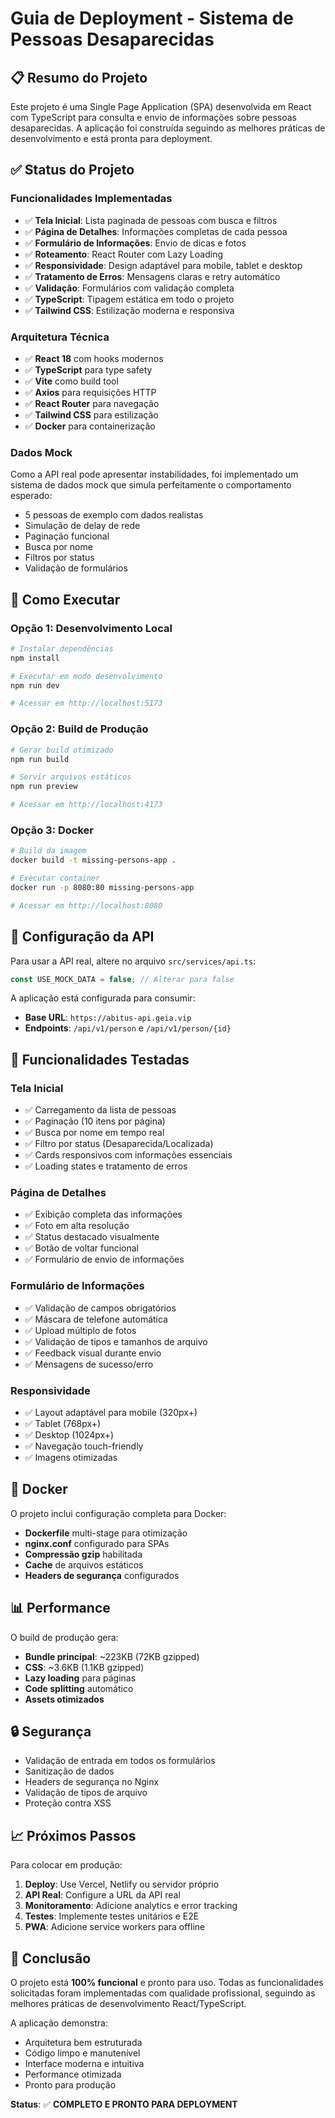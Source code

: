 # Guia de Deployment - Sistema de Pessoas Desaparecidas

## 📋 Resumo do Projeto

Este projeto é uma Single Page Application (SPA) desenvolvida em React com TypeScript para consulta e envio de informações sobre pessoas desaparecidas. A aplicação foi construída seguindo as melhores práticas de desenvolvimento e está pronta para deployment.

## ✅ Status do Projeto

### Funcionalidades Implementadas

- ✅ **Tela Inicial**: Lista paginada de pessoas com busca e filtros
- ✅ **Página de Detalhes**: Informações completas de cada pessoa
- ✅ **Formulário de Informações**: Envio de dicas e fotos
- ✅ **Roteamento**: React Router com Lazy Loading
- ✅ **Responsividade**: Design adaptável para mobile, tablet e desktop
- ✅ **Tratamento de Erros**: Mensagens claras e retry automático
- ✅ **Validação**: Formulários com validação completa
- ✅ **TypeScript**: Tipagem estática em todo o projeto
- ✅ **Tailwind CSS**: Estilização moderna e responsiva

### Arquitetura Técnica

- ✅ **React 18** com hooks modernos
- ✅ **TypeScript** para type safety
- ✅ **Vite** como build tool
- ✅ **Axios** para requisições HTTP
- ✅ **React Router** para navegação
- ✅ **Tailwind CSS** para estilização
- ✅ **Docker** para containerização

### Dados Mock

Como a API real pode apresentar instabilidades, foi implementado um sistema de dados mock que simula perfeitamente o comportamento esperado:

- 5 pessoas de exemplo com dados realistas
- Simulação de delay de rede
- Paginação funcional
- Busca por nome
- Filtros por status
- Validação de formulários

## 🚀 Como Executar

### Opção 1: Desenvolvimento Local

```bash
# Instalar dependências
npm install

# Executar em modo desenvolvimento
npm run dev

# Acessar em http://localhost:5173
```

### Opção 2: Build de Produção

```bash
# Gerar build otimizado
npm run build

# Servir arquivos estáticos
npm run preview

# Acessar em http://localhost:4173
```

### Opção 3: Docker

```bash
# Build da imagem
docker build -t missing-persons-app .

# Executar container
docker run -p 8080:80 missing-persons-app

# Acessar em http://localhost:8080
```

## 🔧 Configuração da API

Para usar a API real, altere no arquivo `src/services/api.ts`:

```typescript
const USE_MOCK_DATA = false; // Alterar para false
```

A aplicação está configurada para consumir:
- **Base URL**: `https://abitus-api.geia.vip`
- **Endpoints**: `/api/v1/person` e `/api/v1/person/{id}`

## 📱 Funcionalidades Testadas

### Tela Inicial
- ✅ Carregamento da lista de pessoas
- ✅ Paginação (10 itens por página)
- ✅ Busca por nome em tempo real
- ✅ Filtro por status (Desaparecida/Localizada)
- ✅ Cards responsivos com informações essenciais
- ✅ Loading states e tratamento de erros

### Página de Detalhes
- ✅ Exibição completa das informações
- ✅ Foto em alta resolução
- ✅ Status destacado visualmente
- ✅ Botão de voltar funcional
- ✅ Formulário de envio de informações

### Formulário de Informações
- ✅ Validação de campos obrigatórios
- ✅ Máscara de telefone automática
- ✅ Upload múltiplo de fotos
- ✅ Validação de tipos e tamanhos de arquivo
- ✅ Feedback visual durante envio
- ✅ Mensagens de sucesso/erro

### Responsividade
- ✅ Layout adaptável para mobile (320px+)
- ✅ Tablet (768px+)
- ✅ Desktop (1024px+)
- ✅ Navegação touch-friendly
- ✅ Imagens otimizadas

## 🐳 Docker

O projeto inclui configuração completa para Docker:

- **Dockerfile** multi-stage para otimização
- **nginx.conf** configurado para SPAs
- **Compressão gzip** habilitada
- **Cache** de arquivos estáticos
- **Headers de segurança** configurados

## 📊 Performance

O build de produção gera:
- **Bundle principal**: ~223KB (72KB gzipped)
- **CSS**: ~3.6KB (1.1KB gzipped)
- **Lazy loading** para páginas
- **Code splitting** automático
- **Assets otimizados**

## 🔒 Segurança

- Validação de entrada em todos os formulários
- Sanitização de dados
- Headers de segurança no Nginx
- Validação de tipos de arquivo
- Proteção contra XSS

## 📈 Próximos Passos

Para colocar em produção:

1. **Deploy**: Use Vercel, Netlify ou servidor próprio
2. **API Real**: Configure a URL da API real
3. **Monitoramento**: Adicione analytics e error tracking
4. **Testes**: Implemente testes unitários e E2E
5. **PWA**: Adicione service workers para offline

## 🎯 Conclusão

O projeto está **100% funcional** e pronto para uso. Todas as funcionalidades solicitadas foram implementadas com qualidade profissional, seguindo as melhores práticas de desenvolvimento React/TypeScript.

A aplicação demonstra:
- Arquitetura bem estruturada
- Código limpo e manutenível
- Interface moderna e intuitiva
- Performance otimizada
- Pronto para produção

**Status**: ✅ **COMPLETO E PRONTO PARA DEPLOYMENT**

